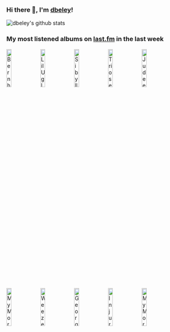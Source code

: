 ### Hi there 👋, I'm [dbeley](https://dbeley.ovh/en)!

![dbeley's github stats](https://github-readme-stats.vercel.app/api?username=dbeley)

### My most listened albums on [last.fm](https://www.last.fm/user/d_beley) in the last week

[<img src='https://lastfm.freetls.fastly.net/i/u/300x300/1775c38d1353f721424e1adff5b7648a.jpg' width='16%' height='16%' alt='Bernhard Rainer Schüler - When You Come Home'>](https://www.last.fm/music/bernhard%2brainer%2bsch%25c3%25bcler/when%2byou%2bcome%2bhome)&nbsp;
[<img src='https://lastfm.freetls.fastly.net/i/u/300x300/96957aa972e58b527f931d60b62f1714.jpg' width='16%' height='16%' alt='Lil Ugly Mane - VOLCANIC BIRD ENEMY AND THE VOICED CONCERN'>](https://www.last.fm/music/lil%2bugly%2bmane/volcanic%2bbird%2benemy%2band%2bthe%2bvoiced%2bconcern)&nbsp;
[<img src='https://lastfm.freetls.fastly.net/i/u/300x300/047bbf93c6514df8aeecf5c88bdba15d.png' width='16%' height='16%' alt='Sibylle Baier - Colour Green'>](https://www.last.fm/music/sibylle%2bbaier/colour%2bgreen)&nbsp;
[<img src='https://lastfm.freetls.fastly.net/i/u/300x300/400dc3c0fe064e739424f2f1bf95561b.jpg' width='16%' height='16%' alt='Triosence - Turning Points'>](https://www.last.fm/music/triosence/turning%2bpoints)&nbsp;
[<img src='https://lastfm.freetls.fastly.net/i/u/300x300/81eb8c79160243fbc311c85c995f91ed.jpg' width='16%' height='16%' alt='Judee Sill - Judee Sill'>](https://www.last.fm/music/judee%2bsill/judee%2bsill)&nbsp;
<br>
[<img src='https://lastfm.freetls.fastly.net/i/u/300x300/1c2942ffc98a420282dd0597ece33fb6.png' width='16%' height='16%' alt='My Morning Jacket - It Still Moves'>](https://www.last.fm/music/my%2bmorning%2bjacket/it%2bstill%2bmoves)&nbsp;
[<img src='https://lastfm.freetls.fastly.net/i/u/300x300/45d187223920a20022b7dc8686f43216.gif' width='16%' height='16%' alt='Weezer - Pinkerton'>](https://www.last.fm/music/weezer/pinkerton)&nbsp;
[<img src='https://lastfm.freetls.fastly.net/i/u/300x300/9ff10d1ee2cd01c6786ae788447282f8.jpg' width='16%' height='16%' alt='Georges Brassens - Georges Brassens Interprète Ses Dernières Compositions N°2'>](https://www.last.fm/music/georges%2bbrassens/georges%2bbrassens%2binterpr%25c3%25a8te%2bses%2bderni%25c3%25a8res%2bcompositions%2bn%25c2%25b02)&nbsp;
[<img src='https://lastfm.freetls.fastly.net/i/u/300x300/0f605ea6f6dc065b79d53924d8971272.jpg' width='16%' height='16%' alt='Injury Reserve - By the Time I Get to Phoenix'>](https://www.last.fm/music/injury%2breserve/by%2bthe%2btime%2bi%2bget%2bto%2bphoenix)&nbsp;
[<img src='https://lastfm.freetls.fastly.net/i/u/300x300/46577e3f165d4cbbb70dd6fb5b344b4f.png' width='16%' height='16%' alt='My Morning Jacket - Z'>](https://www.last.fm/music/my%2bmorning%2bjacket/z)&nbsp;
<br>
